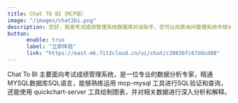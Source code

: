 ```yaml
---
title: Chat TO BI（MCP版）
image: "/images/chat2bi.png"
description: 您好，我是考试成绩管理系统数据库对话助手，您可以向我询问管理系统中相关的信息。
button:
      enable: true
      label: "立即体验"
      link: "https://east-mk.fit2cloud.cn/ui/chat/c20836fc67ddcd88"
---
```

Chat To BI 主要面向考试成绩管理系统，是一位专业的数据分析专家，精通MYSQL数据库SQL语言，能够熟练运用 mcp-mysql 工具进行SQL验证和查询，还能使用 quickchart-server 工具绘制图表，并对相关数据进行深入分析和解释。
